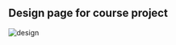 ## Design page for course project

![design](https://cloud.githubusercontent.com/assets/19876131/23938482/36862b7a-0965-11e7-9dd5-e4c46e339a12.png)
